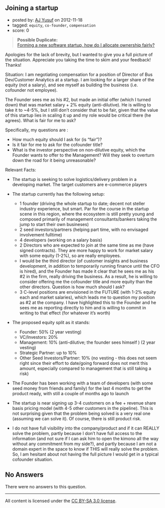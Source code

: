## Joining a startup

- posted by: [AJ Yusuf](https://stackexchange.com/users/-1/21667-aj-yusuf) on 2012-11-18
- tagged: `equity`, `co-founder`, `compensation`
- score: 0

> **Possible Duplicate:**  
> [Forming a new software startup, how do I allocate ownership fairly?](http://answers.onstartups.com/questions/6949/forming-a-new-software-startup-how-do-i-allocate-ownership-fairly)  

<!-- End of automatically inserted text -->

Apologies for the lack of brevity, but I wanted to give you a full picture of the situation. Appreciate you taking the time to skim and your feedback! Thanks!

Situation:
I am negotiating compensation for a position of Director of Bus Dev/Customer Analytics at a startup. I am looking for a larger share of the equity (not a salary), and see myself as building the business (i.e. cofounder not employee).

The Founder sees me as his #2, but made an initial offer (which I turned down) that was market salary + 2% equity (anti-dilutive). He is willing to take it to ~4-5%, but I still don’t consider that to be fair, given that the value of this startup lies in scaling it up and my role would be critical there (he agrees). What is fair for me to ask?

Specifically, my questions are :

+ How much equity should I ask for (is “fair”)?
+ Is it fair for me to ask for the cofounder title?
+ What is the investor perspective on non-dilutive equity, which the Founder wants to offer to the Management? Will they seek to overturn down the road for it being unreasonable?

Relevant Facts:

+ The startup is seeking to solve logistics/delivery problem in a developing market. The target customers are e-commerce players
+ The startup currently has the following setup:
    + 1 founder (driving the whole startup to date; decent not steller industry experience, but smart. Par for the course in the startup scene in this region, where the ecosystem is still pretty young and composed primarily of management consultants/bankers taking the jump to start their own busineses)
    + 2 seed investors/partners (helping part time, with no envisaged involvement fulltime)
    + 4 developers (working on a salary basis)
    + 2 Directors who are expected to join at the same time as me (have signed contracts). They are more happy to work for market salary with some equity (1-2%), so are really employees.
    + I would be the third director (of customer insights and business development, in addition to temporarily running finance until the CFO is hired), and the Founder has made it clear that he sees me as his #2 in the firm, really driving the business. As a result, he is willing to consider offering me the cofounder title and more equity than the other directors. Question is how much should I ask?
    + 3 C-level positions are envisioned in the FUTURE (with 1-2% equity each and market salaries), which leads me to question my position as #2 at the company. I have highlighted this to the Founder and he sees me as reporting directly to him and is willing to commit in writing to that effect (for whatever it’s worth)

+ The proposed equity split as it stands:
    + Founder: 50% (2 year vesting)
    + VC/Investors: 20%
    + Management: 10% (anti-dilutive; the founder sees himself ) (2 year vesting)
    + Strategic Partner: up to 10%
    + Other Seed Investors/Partner: 10%  (no vesting - this does not seem right since their effort to date/going forward does not merit this amount, especially compared to management that is still taking a risk)

+ The Founder has been working with a team of developers (with some seed money from friends and family) for the last 4 months to get the product ready, with still a couple of months ago to launch
    
+ The startup is near signing up 3-4 customers on a fee + revenue share basis pricing model (with 4-5 other customers in the pipeline). This is not surprising given that the problem being solved is a very real one (assuming we can solve it). Of course, there is still product risk.

+ I do not have full visibility into the company/product and if it can REALLY solve the problem, partly because I don’t have full access to the information (and not sure if I can ask him to open the kimono all the way without any commitment from my side?), and partly because I am not a domain expert in the space to know if THIS will really solve the problem. So, I am hesitant about not having the full picture I would get in a typical cofounder situation.



## No Answers

There were no answers to this question.


---

All content is licensed under the [CC BY-SA 3.0 license](https://creativecommons.org/licenses/by-sa/3.0/).
